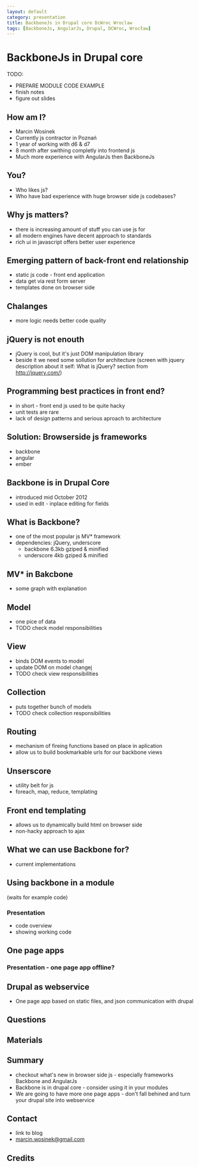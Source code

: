 ```yaml
---
layout: default
category: presentation
title: BackboneJs in Drupal core DcWroc Wroclaw
tags: [BackboneJs, AngularJs, Drupal, DCWroc, Wrocław]
---
```

# BackboneJs in Drupal core
TODO:

* PREPARE MODULE CODE EXAMPLE
* finish notes
* figure out slides

## How am I?
* Marcin Wosinek
* Currently js contractor in Poznań
* 1 year of working with d6 & d7
* 8 month after swithing completly into frontend js
* Much more experience with AngularJs then BackboneJs

## You?
* Who likes js?
* Who have bad experience with huge browser side js codebases?

## Why js matters?
* there is increasing amount of stuff you can use js for
* all modern engines have decent approach to standards
* rich ui in javascript offers better user experience

## Emerging pattern of back-front end relationship
* static js code - front end application
* data get via rest form server
* templates done on browser side

## Chalanges
* more logic needs better code quality

## jQuery is not enouth
* jQuery is cool, but it's just DOM manipulation library 
* beside it we need some sollution for architecture
(screen with jquery description about it self: What is jQuery? section from http://jquery.com/)

## Programming best practices in front end?
* in short - front end js used to be quite hacky
* unit tests are rare
* lack of design patterns and serious aproach to architecture

## Solution: Browserside js frameworks
* backbone
* angular
* ember 

## Backbone is in Drupal Core
* introduced mid October 2012
* used in edit - inplace editing for fields

## What is Backbone?
* one of the most popular js MV\* framework
* dependencies: jQuery, underscore
  * backbone 6.3kb gziped & minified
  * underscore 4kb gziped & minified

## MV* in Bakcbone
* some graph with explanation

## Model
* one pice of data 
* TODO check model responsibilities

## View
* binds DOM events to model
* update DOM on model changej 
* TODO check view responsibilities

## Collection
* puts together bunch of models
* TODO check collection responsibilities

## Routing
* mechanism of fireing functions based on place in aplication
* allow us to build bookmarkable urls for our backbone views

## Unserscore
* utility belt for js
* foreach, map, reduce, templating

## Front end templating
* allows us to dynamically build html on browser side
* non-hacky approach to ajax

## What we can use Backbone for?
* current implementations

## Using backbone in a module

(waits for example code)

### Presentation
* code overview
* showing working code

## One page apps

### Presentation - one page app offline?

## Drupal as webservice
* One page app based on static files, and json communication with drupal

## Questions

## Materials

## Summary
* checkout what's new in browser side js - especially frameworks Backbone and AngularJs
* Backbone is in drupal core - consider using it in your modules
* We are going to have more one page apps - don't fall behined and turn your drupal site into webservice

## Contact
* link to blog
* marcin.wosinek@gmail.com

## Credits
